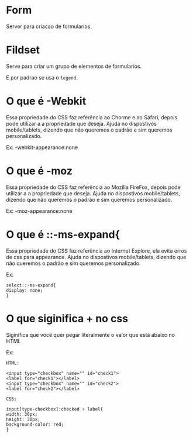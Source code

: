 # Form
Server para criacao de formularios.

# Fildset
Serve para criar um grupo de elementos de formularios.

E por padrao se usa o `legend`.


# O que é -Webkit
Essa propriedade do CSS faz referência ao Chorme e ao Safari, depois pode utilizar a a propriedade que deseja. Ajuda no dispostivos mobile/tablets, dizendo que não queremos o padrão e sim queremos personalizado.

Ex: -webkit-appearance:none

#  O que é -moz
Essa propriedade do CSS faz referência ao Mozilla FireFox, depois pode utilizar a a propriedade que deseja. Ajuda no dispostivos mobile/tablets, dizendo que não queremos o padrão e sim queremos personalizado.

Ex: -moz-appearance:none


# O que é ::-ms-expand{
Essa propriedade do CSS faz referência ao Internet Explore, ela evita erros de css para appearance. Ajuda no dispostivos mobile/tablets, dizendo que não queremos o padrão e sim queremos personalizado.

Ex: 

    select::-ms-expand{
    display: none;
    }


# O que siginifica + no css
Siginifica que você quer pegar literalmente o valor que está abaixo no HTML

Ex:

`HTML:`

    <input type="checkbox" name="" id="check1">
    <label for="check1"></label>
    <input type="checkbox" name="" id="check2">
    <label for="check2"></label>

`CSS:`

    input[type-checkbox]:checked + label{
    width: 30px;
    height: 30px;
    background-color: red;
    }

